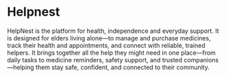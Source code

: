# Helpnest

HelpNest is the platform for health, independence and everyday support.  It is designed for elders living alone—to manage and purchase medicines, track their health and appointments, and connect with reliable, trained helpers. It brings together all the help they might need in one place—from daily tasks to medicine reminders, safety support, and trusted companions—helping them stay safe, confident, and connected to their community.


